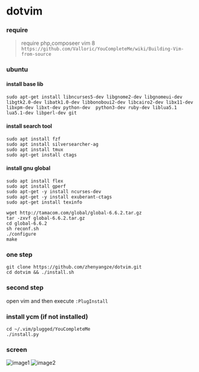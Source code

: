 # dotvim

### require
> require php,composeer
> vim 8 `https://github.com/Valloric/YouCompleteMe/wiki/Building-Vim-from-source`

### ubuntu

#### install base lib
```
sudo apt-get install libncurses5-dev libgnome2-dev libgnomeui-dev libgtk2.0-dev libatk1.0-dev libbonoboui2-dev libcairo2-dev libx11-dev libxpm-dev libxt-dev python-dev  python3-dev ruby-dev liblua5.1 lua5.1-dev libperl-dev git
```
#### install search tool
```
sudo apt install fzf
sudo apt install silversearcher-ag
sudo apt install tmux
sudo apt-get install ctags
```

#### install gnu global
```
sudo apt install flex
sudo apt install gperf
sudo apt-get -y install ncurses-dev
sudo apt-get -y install exuberant-ctags
sudo apt-get install texinfo

wget http://tamacom.com/global/global-6.6.2.tar.gz
tar -zxvf global-6.6.2.tar.gz
cd global-6.6.2
sh reconf.sh 
./configure
make
```

### one step
```shell
git clone https://github.com/zhenyangze/dotvim.git
cd dotvim && ./install.sh
```
### second step
open vim and then execute `:PlugInstall`

### install ycm (if not installed)
```shell
cd ~/.vim/plugged/YouCompleteMe
./install.py
```

### screen
![image1](http://wx2.sinaimg.cn/large/0060lm7Tly1fw1zsyj883j31kw0yn49p.jpg)
![image2](http://wx1.sinaimg.cn/large/0060lm7Tly1fw1zsz198vj31kw0ynqed.jpg
)

